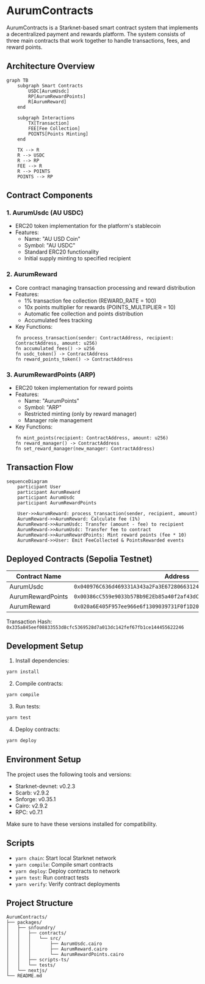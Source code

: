 # AurumContracts

AurumContracts is a Starknet-based smart contract system that implements a decentralized payment and rewards platform. The system consists of three main contracts that work together to handle transactions, fees, and reward points.

## Architecture Overview

```mermaid
graph TB
    subgraph Smart Contracts
        USDC[AurumUsdc]
        RP[AurumRewardPoints]
        R[AurumReward]
    end

    subgraph Interactions
        TX[Transaction]
        FEE[Fee Collection]
        POINTS[Points Minting]
    end

    TX --> R
    R --> USDC
    R --> RP
    FEE --> R
    R --> POINTS
    POINTS --> RP
```

## Contract Components

### 1. AurumUsdc (AU USDC)
- ERC20 token implementation for the platform's stablecoin
- Features:
  - Name: "AU USD Coin"
  - Symbol: "AU USDC"
  - Standard ERC20 functionality
  - Initial supply minting to specified recipient

### 2. AurumReward
- Core contract managing transaction processing and reward distribution
- Features:
  - 1% transaction fee collection (REWARD_RATE = 100)
  - 10x points multiplier for rewards (POINTS_MULTIPLIER = 10)
  - Automatic fee collection and points distribution
  - Accumulated fees tracking
- Key Functions:
  ```cairo
  fn process_transaction(sender: ContractAddress, recipient: ContractAddress, amount: u256)
  fn accumulated_fees() -> u256
  fn usdc_token() -> ContractAddress
  fn reward_points_token() -> ContractAddress
  ```

### 3. AurumRewardPoints (ARP)
- ERC20 token implementation for reward points
- Features:
  - Name: "AurumPoints"
  - Symbol: "ARP"
  - Restricted minting (only by reward manager)
  - Manager role management
- Key Functions:
  ```cairo
  fn mint_points(recipient: ContractAddress, amount: u256)
  fn reward_manager() -> ContractAddress
  fn set_reward_manager(new_manager: ContractAddress)
  ```

## Transaction Flow

```mermaid
sequenceDiagram
    participant User
    participant AurumReward
    participant AurumUsdc
    participant AurumRewardPoints

    User->>AurumReward: process_transaction(sender, recipient, amount)
    AurumReward->>AurumReward: Calculate fee (1%)
    AurumReward->>AurumUsdc: Transfer (amount - fee) to recipient
    AurumReward->>AurumUsdc: Transfer fee to contract
    AurumReward->>AurumRewardPoints: Mint reward points (fee * 10)
    AurumReward->>User: Emit FeeCollected & PointsRewarded events
```

## Deployed Contracts (Sepolia Testnet)

| Contract Name | Address |
|--------------|---------|
| AurumUsdc | `0x040976C636d469331A343a2Fa3E67280663124a5bd7Fc0BC17191ECb847d1E42` |
| AurumRewardPoints | `0x00386cC559e9033b57Bb9E2Eb85a40f2af43dCfD51fa030C7ff8E4C8Ba2B54d2` |
| AurumReward | `0x020a6E405F957ee966e6f1309039731F0f1D20A3074C035b08e4cFBfdb711B88` |

Transaction Hash: `0x335a845eef08833553d8cfc5369528d7a013dc142fef67fb1ce144455622246`

## Development Setup

1. Install dependencies:
```bash
yarn install
```

2. Compile contracts:
```bash
yarn compile
```

3. Run tests:
```bash
yarn test
```

4. Deploy contracts:
```bash
yarn deploy
```

## Environment Setup

The project uses the following tools and versions:
- Starknet-devnet: v0.2.3
- Scarb: v2.9.2
- Snforge: v0.35.1
- Cairo: v2.9.2
- RPC: v0.7.1

Make sure to have these versions installed for compatibility.

## Scripts

- `yarn chain`: Start local Starknet network
- `yarn compile`: Compile smart contracts
- `yarn deploy`: Deploy contracts to network
- `yarn test`: Run contract tests
- `yarn verify`: Verify contract deployments

## Project Structure

```
AurumContracts/
├── packages/
│   ├── snfoundry/
│   │   ├── contracts/
│   │   │   └── src/
│   │   │       ├── AurumUsdc.cairo
│   │   │       ├── AurumReward.cairo
│   │   │       └── AurumRewardPoints.cairo
│   │   ├── scripts-ts/
│   │   └── tests/
│   └── nextjs/
└── README.md
